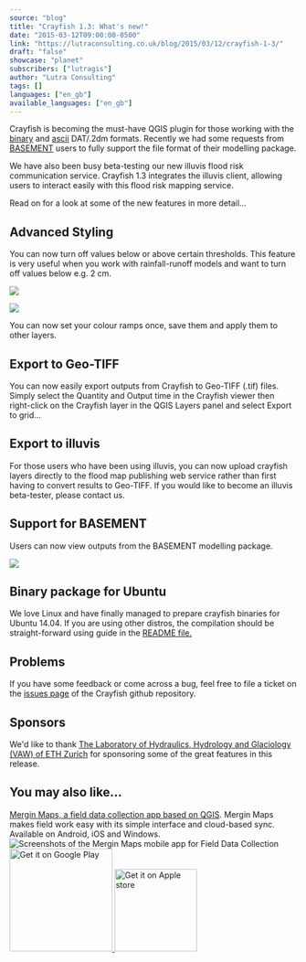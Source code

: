 ```yaml
---
source: "blog"
title: "Crayfish 1.3: What's new!"
date: "2015-03-12T09:00:00-0500"
link: "https://lutraconsulting.co.uk/blog/2015/03/12/crayfish-1-3/"
draft: "false"
showcase: "planet"
subscribers: ["lutragis"]
author: "Lutra Consulting"
tags: []
languages: ["en_gb"]
available_languages: ["en_gb"]
---
```


<p>Crayfish is becoming the must-have QGIS plugin for those working with the <a href="http://www.xmswiki.com/wiki/SMS:Binary_Dataset_Files_*.dat" rel="nofollow" target="_blank">binary</a> and <a href="http://www.xmswiki.com/wiki/SMS:ASCII_Dataset_Files_*.dat" rel="nofollow" target="_blank">ascii</a> DAT/.2dm formats. Recently we had some requests from <a href="http://www.basement.ethz.ch/about" rel="nofollow" target="_blank">BASEMENT</a> users to fully support the file format of their modelling package.</p>

<p>We have also been busy beta-testing our new illuvis flood risk communication service. Crayfish 1.3 integrates the illuvis client, allowing users to interact easily with this flood risk mapping service.</p>

<p>Read on for a look at some of the new features in more detail...</p>

<!-- more -->

<h2 id="advanced-styling">Advanced Styling</h2>

<p>You can now turn off values below or above certain thresholds. This feature is very useful when you work with rainfall-runoff models and want to turn off values below e.g. 2 cm.</p>

<p><span><img src="https://www.lutraconsulting.co.uk/img/posts/crayfish_1_3_all_values.png" /></span>
<p><span><img src="https://www.lutraconsulting.co.uk/img/posts/crayfish_1_3_above_2cm.png" /></span>

You can now set your colour ramps once, save them and apply them to other layers.


Export to Geo-TIFF
------------------

<p>You can now easily export outputs from Crayfish to Geo-TIFF (.tif) files. Simply select the Quantity and Output time in the Crayfish viewer then right-click on the Crayfish layer in the QGIS Layers panel and select Export to grid...</p>

<center>
  
</center>

Export to illuvis
-----------------
<p>For those users who have been using illuvis, you can now upload crayfish layers directly to the flood map publishing web service rather than first having to convert results to Geo-TIFF. If you would like to become an illuvis beta-tester, please contact us.</p>


Support for BASEMENT
--------------------

Users can now view outputs from the BASEMENT modelling package.
<p><span><img src="https://www.lutraconsulting.co.uk/img/posts/crayfish_1_3_basement_support.png" /></span>


Binary package for Ubuntu
-------------------------
<p>We love Linux and have finally managed to prepare crayfish binaries for Ubuntu 14.04. If you are using other distros, the compilation should be straight-forward using guide in the <a href="https://github.com/lutraconsulting/qgis-crayfish-plugin/blob/master/README.md" rel="nofollow" target="_blank">README file.</a></p>


Problems
--------
If you have some feedback or come across a bug, feel free to file a ticket on the <a href="https://github.com/lutraconsulting/qgis-crayfish-plugin/issues" rel="nofollow" target="_blank">issues page</a> of the Crayfish github repository.


Sponsors
--------
We'd like to thank <a href="http://www.vaw.ethz.ch/index_EN" rel="nofollow" target="_blank">The Laboratory of Hydraulics, Hydrology and Glaciology (VAW) of ETH Zurich</a> for sponsoring some of the great features in this release.
 
</p></p></p>
    <div class="input-promo">
    <h2>You may also like...</h2>
    <a href="https://merginmaps.com">Mergin Maps, a field data collection app based on QGIS</a>. Mergin Maps makes field work easy with its simple interface and cloud-based sync. Available on Android, iOS and Windows.
    <img alt="Screenshots of the Mergin Maps mobile app for Field Data Collection" src="https://lutraconsulting.co.uk/img/posts/input_app_for_field_data_collection.jpg" /><br />
    <a href="https://play.google.com/store/apps/details?id=uk.co.lutraconsulting&amp;utm_source=lutra-atom&amp;utm_medium=lutra-blog-footer&amp;utm_campaign=input">
      <img alt="Get it on Google Play" src="https://play.google.com/intl/en_us/badges/images/generic/en_badge_web_generic.png" width="180px" />
    </a>
    <a href="https://apps.apple.com/us/app/input/id1478603559?ls=1&amp;utm_source=lutra-atom&amp;utm_medium=lutra-blog-footer&amp;utm_campaign=input">
      <img alt="Get it on Apple store" src="https://www.lutraconsulting.co.uk/img/posts/App_Store.svg" style="padding-top: 0px;" width="144px" />
    </a>
  </div>
